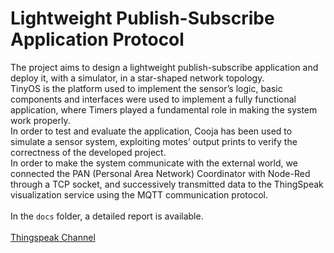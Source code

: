 # Lightweight Publish-Subscribe Application Protocol
The project aims to design a lightweight publish-subscribe application and deploy it, with a simulator, in a star-shaped network topology. \
TinyOS is the platform used to implement the sensor’s logic, basic components and interfaces were used to implement a fully functional application, where Timers played a fundamental role in making the system work properly. \
In order to test and evaluate the application, Cooja has been used to simulate a sensor system, exploiting motes’ output prints to verify the correctness of the developed project. \
In order to make the system communicate with the external world, we connected the PAN (Personal Area Network) Coordinator with Node-Red through a TCP socket, and successively transmitted data to the ThingSpeak visualization service using the MQTT communication protocol. 
\
\
In the ``docs`` folder, a detailed report is available.
\
\
[Thingspeak Channel](https://thingspeak.com/channels/2250515)
